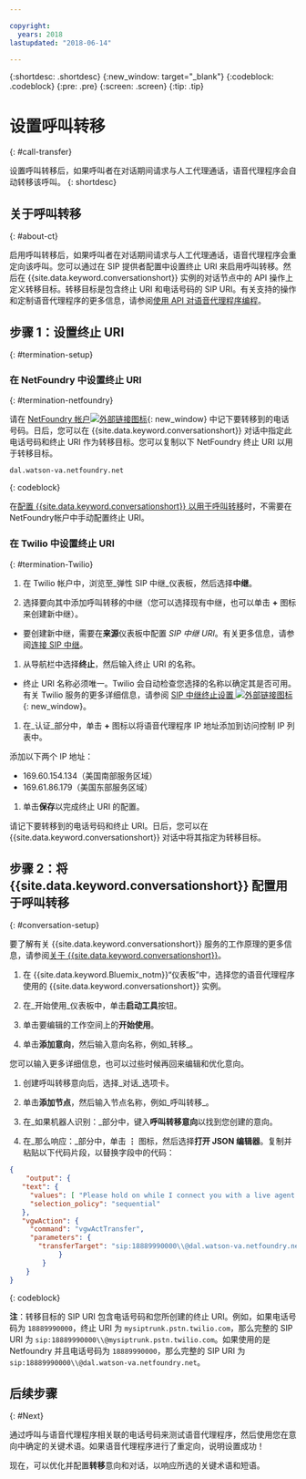 ```yaml
---

copyright:
  years: 2018
lastupdated: "2018-06-14"

---
```


{:shortdesc: .shortdesc}
{:new_window: target="_blank"}
{:codeblock: .codeblock}
{:pre: .pre}
{:screen: .screen}
{:tip: .tip}


# 设置呼叫转移
{: #call-transfer}

设置呼叫转移后，如果呼叫者在对话期间请求与人工代理通话，语音代理程序会自动转移该呼叫。
{: shortdesc}

## 关于呼叫转移
{: #about-ct}

启用呼叫转移后，如果呼叫者在对话期间请求与人工代理通话，语音代理程序会重定向该呼叫。您可以通过在 SIP 提供者配置中设置终止 URI 来启用呼叫转移。然后在 {{site.data.keyword.conversationshort}} 实例的对话节点中的 API 操作上定义转移目标。转移目标是包含终止 URI 和电话号码的 SIP URI。有关支持的操作和定制语音代理程序的更多信息，请参阅[使用 API 对语音代理程序编程](api.html)。

## 步骤 1：设置终止 URI
{: #termination-setup}

### 在 NetFoundry 中设置终止 URI
{: #termination-netfoundry}

请在 [NetFoundry 帐户![外部链接图标](../../icons/launch-glyph.svg "外部链接图标")](https://watson.netfoundry.io/watson-login){: new_window} 中记下要转移到的电话号码。日后，您可以在 {{site.data.keyword.conversationshort}} 对话中指定此电话号码和终止 URI 作为转移目标。您可以复制以下 NetFoundry 终止 URI 以用于转移目标。

```
dal.watson-va.netfoundry.net
```
{: codeblock}

在[配置 {{site.data.keyword.conversationshort}} 以用于呼叫转移](#conversation-setup)时，不需要在 NetFoundry帐户中手动配置终止 URI。

### 在 Twilio 中设置终止 URI
{: #termination-Twilio}

1. 在 Twilio 帐户中，浏览至_弹性 SIP 中继_仪表板，然后选择**中继**。

1. 选择要向其中添加呼叫转移的中继（您可以选择现有中继，也可以单击 **+** 图标来创建新中继）。

  * 要创建新中继，需要在**来源**仪表板中配置 _SIP 中继 URI_。有关更多信息，请参阅[连接 SIP 中继](connect-SIP.html)。

1. 从导航栏中选择**终止**，然后输入终止 URI 的名称。

  * 终止 URI 名称必须唯一。Twilio 会自动检查您选择的名称以确定其是否可用。有关 Twilio 服务的更多详细信息，请参阅 [SIP 中继终止设置 ![外部链接图标](../../icons/launch-glyph.svg "外部链接图标")](https://www.twilio.com/docs/api/sip-trunking/getting-started#termination){: new_window}。

1. 在_认证_部分中，单击 **+** 图标以将语音代理程序 IP 地址添加到访问控制 IP 列表中。

  添加以下两个 IP 地址：
   * 169.60.154.134（美国南部服务区域）
   * 169.61.86.179（美国东部服务区域）

1. 单击**保存**以完成终止 URI 的配置。

请记下要转移到的电话号码和终止 URI。日后，您可以在 {{site.data.keyword.conversationshort}} 对话中将其指定为转移目标。


## 步骤 2：将 {{site.data.keyword.conversationshort}} 配置用于呼叫转移
{: #conversation-setup}

要了解有关 {{site.data.keyword.conversationshort}} 服务的工作原理的更多信息，请参阅[关于 {{site.data.keyword.conversationshort}}](../conversation/index.html#about)。

1. 在 {{site.data.keyword.Bluemix_notm}}“仪表板”中，选择您的语音代理程序使用的 {{site.data.keyword.conversationshort}} 实例。

1. 在_开始使用_仪表板中，单击**启动工具**按钮。

1. 单击要编辑的工作空间上的**开始使用**。

1. 单击**添加意向**，然后输入意向名称，例如_转移_。

  您可以输入更多详细信息，也可以过些时候再回来编辑和优化意向。

1. 创建呼叫转移意向后，选择_对话_选项卡。

1. 单击**添加节点**，然后输入节点名称，例如_呼叫转移_。

1. 在_如果机器人识别：_部分中，键入**呼叫转移意向**以找到您创建的意向。

1. 在_那么响应：_部分中，单击 **&vellip;** 图标，然后选择**打开 JSON 编辑器**。复制并粘贴以下代码片段，以替换字段中的代码：

```json
{
    "output": {
   "text": {
     "values": [ "Please hold on while I connect you with a live agent." ],
     "selection_policy": "sequential"
   },
   "vgwAction": {
     "command": "vgwActTransfer",
     "parameters": {
       "transferTarget": "sip:18889990000\\@dal.watson-va.netfoundry.net"
            }
        }
    }
}
```
{: codeblock}

**注**：转移目标的 SIP URI 包含电话号码和您所创建的终止 URI。例如，如果电话号码为 `18889990000`，终止 URI 为 `mysiptrunk.pstn.twilio.com`，那么完整的 SIP URI 为 `sip:18889990000\\@mysiptrunk.pstn.twilio.com`。如果使用的是 Netfoundry 并且电话号码为 `18889990000`，那么完整的 SIP URI 为 `sip:18889990000\\@dal.watson-va.netfoundry.net`。

## 后续步骤
{: #Next}

通过呼叫与语音代理程序相关联的电话号码来测试语音代理程序，然后使用您在意向中确定的关键术语。如果语音代理程序进行了重定向，说明设置成功！

现在，可以优化并配置**转移**意向和对话，以响应所选的关键术语和短语。

